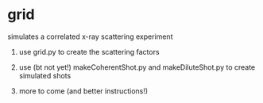grid
====

simulates a correlated x-ray scattering experiment

1) use grid.py to create the scattering factors

2) use (bt not yet!) makeCoherentShot.py and makeDiluteShot.py to create simulated shots

3) more to come (and better instructions!)
